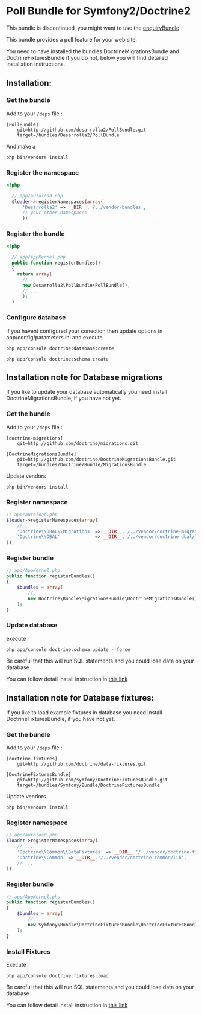 # Poll Bundle for Symfony2/Doctrine2

This bundle is discontinued, you might want to use the 
[enquiryBundle](https://github.com/Bodaclick/EnquiryBundle)

This bundle provides a poll feature for your web site.

You need to have installed the bundles DoctrineMigrationsBundle and DoctrineFixturesBundle 
if you do not, below you will find detailed installation instructions.

## Installation:

### Get the bundle

Add to your `/deps` file :

```
[PollBundle]
    git=http://github.com/desarrolla2/PollBundle.git
    target=/bundles/Desarrolla2/PollBundle
````
        
And make a 

`php bin/vendors install`


### Register the namespace

``` php
<?php

  // app/autoload.php
  $loader->registerNamespaces(array(
      'Desarrolla2' => __DIR__.'/../vendor/bundles',
      // your other namespaces
      ));
```

### Register the bundle

``` php
<?php

  // app/AppKernel.php
  public function registerBundles()
  {
    return array(
      // ...
      new Desarrolla2\PollBundle\PollBundle(),
      // ...
      );
  }
```

### Configure database

if you havent configured your conection then update options in app/config/parameters.ini and execute

`php app/console doctrine:database:create`

`php app/console doctrine:schema:create`



## Installation note for Database migrations

If you like to update your database automatically you need install 
DoctrineMigrationsBundle, if you have not yet. 

### Get the bundle

Add to your `/deps` file :

```
[doctrine-migrations]
    git=http://github.com/doctrine/migrations.git

[DoctrineMigrationsBundle]
    git=http://github.com/doctrine/DoctrineMigrationsBundle.git
    target=/bundles/Doctrine/Bundle/MigrationsBundle
```

Update vendors

`php bin/vendors install`

### Register namespace

``` php
// app/autoload.php
$loader->registerNamespaces(array(
    //...
    'Doctrine\\DBAL\\Migrations' => __DIR__.'/../vendor/doctrine-migrations/lib',
    'Doctrine\\DBAL'             => __DIR__.'/../vendor/doctrine-dbal/lib',
));
```

### Register bundle

``` php
// app/AppKernel.php
public function registerBundles()
{
    $bundles = array(
        //...
        new Doctrine\Bundle\MigrationsBundle\DoctrineMigrationsBundle(),
    );
}
```

### Update database

execute

`php app/console doctrine:schema:update --force`

Be careful that this will run SQL statements and you could lose data on your database

You can follow detail install instruction in 
[this link](http://symfony.com/doc/master/bundles/DoctrineMigrationsBundle/index.html)

## Installation note for Database fixtures:

If you like to load example fixtures in database you need install 
DoctrineFixturesBundle, if you have not yet. 

### Get the bundle

Add to your `/deps` file :

```
[doctrine-fixtures]
    git=http://github.com/doctrine/data-fixtures.git

[DoctrineFixturesBundle]
    git=http://github.com/symfony/DoctrineFixturesBundle.git
    target=/bundles/Symfony/Bundle/DoctrineFixturesBundle
```

Update vendors

`php bin/vendors install`

### Register namespace

``` php
// app/autoload.php
$loader->registerNamespaces(array(
    // ...
    'Doctrine\\Common\\DataFixtures' => __DIR__.'/../vendor/doctrine-fixtures/lib',
    'Doctrine\\Common' => __DIR__.'/../vendor/doctrine-common/lib',
    // ...
));
```

### Register bundle

``` php
// app/AppKernel.php
public function registerBundles()
{
    $bundles = array(
        //...
        new Symfony\Bundle\DoctrineFixturesBundle\DoctrineFixturesBundle(),
    );
}
```

### Install Fixtures

Execute

`php app/console doctrine:fixtures:load`

Be careful that this will run SQL statements and you could lose data on your database

You can follow detail install instruction in 
[this link](http://symfony.com/doc/current/bundles/DoctrineFixturesBundle/index.html)







